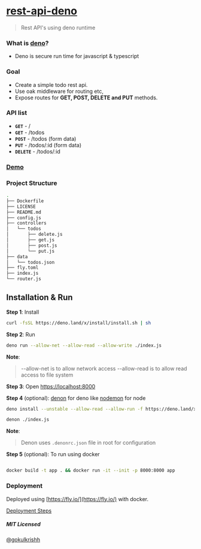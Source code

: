 # [rest-api-deno](https://rest-api-deno.fly.dev/todos)

> Rest API's using deno runtime

### What is [deno](https://deno.land/)?

- Deno is secure run time for javascript & typescript

### Goal

- Create a simple todo rest api.
- Use oak middleware for routing etc,
- Expose routes for **GET, POST, DELETE and PUT** methods.

### API list

- **`GET`** - /
- **`GET`** - /todos
- **`POST`** - /todos (form data)
- **`PUT`** - /todos/:id (form data)
- **`DELETE`** - /todos/:id

### [Demo](https://rest-api-deno.fly.dev/)


### Project Structure

```bash
.
├── Dockerfile
├── LICENSE
├── README.md
├── config.js
├── controllers
│   └── todos
│       ├── delete.js
│       ├── get.js
│       ├── post.js
│       └── put.js
├── data
│   └── todos.json
├── fly.toml
├── index.js
└── router.js
```

## Installation & Run

**Step 1**: Install

```bash
curl -fsSL https://deno.land/x/install/install.sh | sh
```

**Step 2**: Run

```bash
deno run --allow-net --allow-read --allow-write ./index.js
```

**Note**:

> --allow-net is to allow network access
> --allow-read is to allow read access to file system

**Step 3**: Open [https://localhost:8000](https://localhost:8000)

**Step 4** (optional): [denon](https://github.com/eliassjogreen/denon) for deno like [nodemon](https://www.npmjs.com/package/nodemon) for node

```bash
deno install --unstable --allow-read --allow-run -f https://deno.land/x/denon/denon.ts

denon ./index.js
```

**Note**:

> Denon uses `.denonrc.json` file in root for configuration

**Step 5** (optional): To run using docker

```bash

docker build -t app . && docker run -it --init -p 8000:8000 app
```

### Deployment

Deployed using [https://fly.io/](https://fly.io/) with docker.

[Deployment Steps](https://fly.io/docs/speedrun/#start-your-speed-run-now)


##### MIT Licensed

[@gokulkrishh](https://github.com/gokulkrishh)
